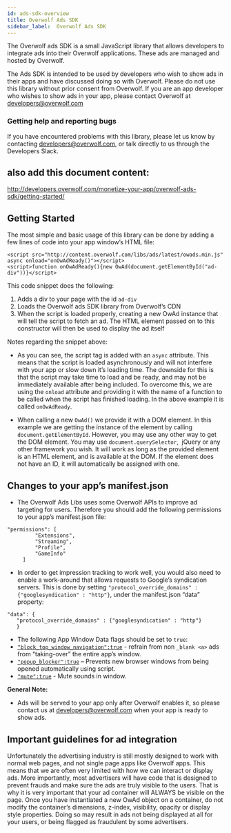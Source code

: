 ```yaml
---
id: ads-sdk-overview
title: Overwolf Ads SDK
sidebar_label:  Overwolf Ads SDK
---
```



The Overwolf ads SDK is a small JavaScript library that allows developers to integrate ads into their Overwolf applications. These ads are managed and hosted by Overwolf.

The Ads SDK is intended to be used by developers who wish to show ads in their apps and have discussed doing so with Overwolf. Please do not use this library without prior consent from Overwolf. 
If you are an app developer who wishes to show ads in your app, please contact Overwolf at developers@overwolf.com

### Getting help and reporting bugs
If you have encountered problems with this library, please let us know by contacting developers@overwolf.com, or talk directly to us through the Developers Slack.

## also add this document content: 
http://developers.overwolf.com/monetize-your-app/overwolf-ads-sdk/getting-started/

## Getting Started

The most simple and basic usage of this library can be done by adding a few lines of code into your app window’s HTML file:
``` <div id="ad-div"></div>
<script src="http://content.overwolf.com/libs/ads/latest/owads.min.js" async onload="onOwAdReady()"></script>
<script>function onOwAdReady(){new OwAd(document.getElementById("ad-div"))}</script>
```

This code snippet does the following:
1. Adds a div to your page with the id `ad-div`
2. Loads the Overwolf ads SDK library from Overwolf’s CDN
3. When the script is loaded properly, creating a new OwAd instance that will tell the script to fetch an ad. The HTML element passed on to this constructor will then be used to display the ad itself

Notes regarding the snippet above:

* As you can see, the script tag is added with an `async` attribute. This means that the script is loaded asynchronously and will not interfere with your app or slow down it’s loading time. The downside for this is that the script may take time to load and be ready, and may not be immediately available after being included. To overcome this, we are using the `onload` attribute and providing it with the name of a function to be called when the script has finished loading. In the above example it is called `onOwAdReady`.

*   When calling a new `OwAd()` we provide it with a DOM element. In this example we are getting the instance of the element by calling `document.getElementById`. However, you may use any other way to get the DOM element. You may use `document.querySelector`,  jQuery or any other framework you wish. It will work as long as the provided element is an HTML element, and is available at the DOM. If the element does not have an ID, it will automatically be assigned with one.

## Changes to your app’s manifest.json

* The Overwolf Ads Libs uses some Overwolf APIs to improve ad targeting for users. Therefore you should add the following permissions to your app’s manifest.json file:
```
"permissions": [
         "Extensions",
         "Streaming",
         "Profile",
         "GameInfo"
     ]
 ```
 * In order to get impression tracking to work well, you would also need to enable a work-around that allows requests to Google’s syndication servers. This is done by setting `"protocol_override_domains" : {"googlesyndication" : "http"}`, under the manifest.json “data” property:
 ```
 "data": {    
    "protocol_override_domains" : {"googlesyndication" : "http"}
    }
 ```
*   The following App Window Data flags should be set to `true`:
* [`"block_top_window_navigation":true`](http://developers.overwolf.com/documentation/sdk/overwolf/manifest-json/#windows-block_top_window_navigation) -  refrain from non `_blank <a>` ads from “taking-over” the entire app’s window.
* [`"popup_blocker":true`](http://developers.overwolf.com/documentation/sdk/overwolf/manifest-json/#popup_blocker) – Prevents new browser windows from being opened automatically using script.
* [`"mute":true`](http://developers.overwolf.com/documentation/sdk/overwolf/manifest-json/#windows-mute) - Mute sounds in window.

**General Note:**
* Ads will be served to your app only after Overwolf enables it, so please contact us at developers@overwolf.com when your app is ready to show ads.

## Important guidelines for ad integration
Unfortunately the advertising industry is still mostly designed to work with normal web pages, and not single page apps like Overwolf apps. This means that we are often very limited with how we can interact or display ads. More importantly, most advertisers will have code that is designed to prevent frauds and make sure the ads are truly visible to the users. That is why it is very important that your ad container will ALWAYS be visible on the page. Once you have instantiated a new OwAd object on a container, do not modify the container’s dimensions, z-index, visibility, opacity or display style properties. Doing so may result in ads not being displayed at all for your users, or being flagged as fraudulent by some advertisers.
